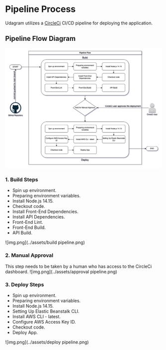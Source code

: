 # Pipeline Process

Udagram utilizes a [CircleCi](https://circleci.com/) CI/CD pipeline for deploying the application.

## Pipeline Flow Diagram

![](../assets/Pipeline%20Process.drawio.png)

### 1. Build Steps

- Spin up environment.
- Preparing environment variables.
- Install Node.js 14.15.
- Checkout code.
- Install Front-End Dependencies.
- Install API Dependencies.
- Front-End Lint.
- Front-End Build.
- API Build.

![img.png](../assets/build pipeline.png)

### 2. Manual Approval

This step needs to be taken by a human who has access to the CircleCi dashboard.
![img.png](../assets/approval pipeline.png)

### 3. Deploy Steps

- Spin up environment.
- Preparing environment variables.
- Install Node.js 14.15.
- Setting Up Elastic Beanstalk CLI.
- Install AWS CLI - latest.
- Configure AWS Access Key ID.
- Checkout code.
- Deploy App.

![img.png](../assets/deploy pipeline.png)